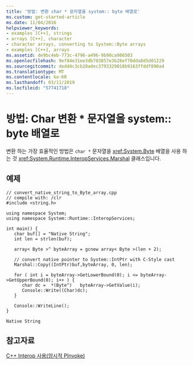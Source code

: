 ```yaml
---
title: '방법: 변환 char * 문자열을 system:: byte 배열로'
ms.custom: get-started-article
ms.date: 11/04/2016
helpviewer_keywords:
- examples [C++], strings
- arrays [C++], character
- character arrays, converting to System::Byte arrays
- examples [C++], arrays
ms.assetid: de9bc4eb-773c-4796-a496-9b90ca986503
ms.openlocfilehash: 9ef84e31ee3db703857e3b28ef70dda8d5d01229
ms.sourcegitcommit: dedd4c3cb28adec3793329018b9163ffddf890a4
ms.translationtype: MT
ms.contentlocale: ko-KR
ms.lasthandoff: 03/11/2019
ms.locfileid: "57741718"
---
```

# <a name="how-to-convert-char--string-to-systembyte-array"></a>방법: Char 변환 \* 문자열을 system:: byte 배열로

변환 하는 가장 효율적인 방법은 `char *` 문자열을 <xref:System.Byte> 배열을 사용 하는 것 <xref:System.Runtime.InteropServices.Marshal> 클래스입니다.

## <a name="example"></a>예제

```
// convert_native_string_to_Byte_array.cpp
// compile with: /clr
#include <string.h>

using namespace System;
using namespace System::Runtime::InteropServices;

int main() {
   char buf[] = "Native String";
   int len = strlen(buf);

   array< Byte >^ byteArray = gcnew array< Byte >(len + 2);

   // convert native pointer to System::IntPtr with C-Style cast
   Marshal::Copy((IntPtr)buf,byteArray, 0, len);

   for ( int i = byteArray->GetLowerBound(0); i <= byteArray->GetUpperBound(0); i++ ) {
      char dc =  *(Byte^)   byteArray->GetValue(i);
      Console::Write((Char)dc);
   }

   Console::WriteLine();
}
```

```Output
Native String
```

## <a name="see-also"></a>참고자료

[C++ Interop 사용(암시적 PInvoke)](../dotnet/using-cpp-interop-implicit-pinvoke.md)
